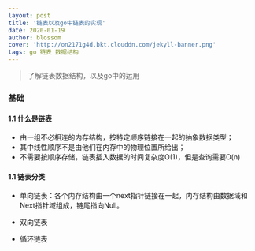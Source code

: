 ```yaml
---
layout: post
title: '链表以及go中链表的实现'
date: 2020-01-19
author: blossom
cover: 'http://on2171g4d.bkt.clouddn.com/jekyll-banner.png'
tags: go 链表 数据结构
---
```


> 了解链表数据结构，以及go中的运用

### 基础
#### 1.1 什么是链表
* 由一组不必相连的内存结构，按特定顺序链接在一起的抽象数据类型；
* 其中线性顺序不是由他们在内存中的物理位置所给出；
* 不需要按顺序存储，链表插入数据的时间复杂度O(1)，但是查询需要O(n)

#### 1.1 链表分类
* 单向链表：各个内存结构由一个next指针链接在一起，内存结构由数据域和Next指针域组成，链尾指向Null。


* 双向链表
* 循环链表
